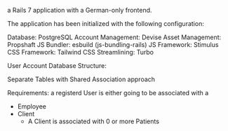 a Rails 7 application with a German-only frontend. 

The application has been initialized with the following configuration:

Database: PostgreSQL
Account Management: Devise
Asset Management: Propshaft
JS Bundler: esbuild (js-bundling-rails)
JS Framework: Stimulus
CSS Framework: Tailwind CSS
Streamlining: Turbo
 
User Account Database Structure:

Separate Tables with Shared Association approach

Requirements:
a registerd User is either going to be associated with a
- Employee
- Client
  - A Client is associated with 0 or more Patients
